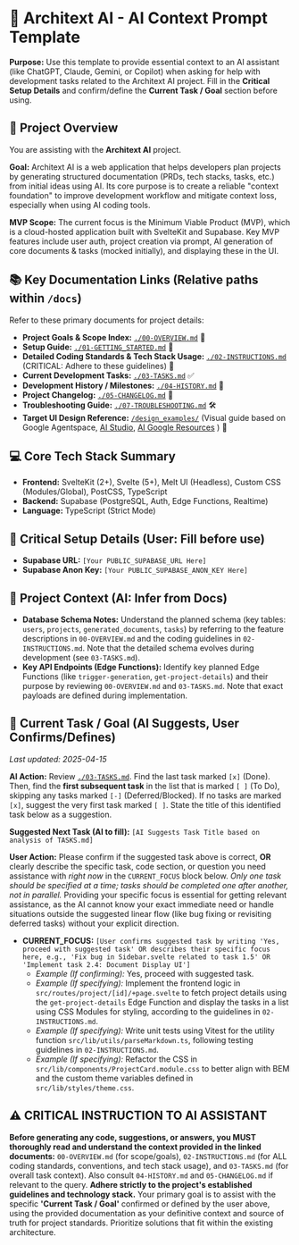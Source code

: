 # **🤖 Architext AI - AI Context Prompt Template**

**Purpose:** Use this template to provide essential context to an AI assistant (like ChatGPT, Claude, Gemini, or Copilot) when asking for help with development tasks related to the Architext AI project. Fill in the **Critical Setup Details** and confirm/define the **Current Task / Goal** section before using.

## **📌 Project Overview**

You are assisting with the **Architext AI** project.

**Goal:** Architext AI is a web application that helps developers plan projects by generating structured documentation (PRDs, tech stacks, tasks, etc.) from initial ideas using AI. Its core purpose is to create a reliable "context foundation" to improve development workflow and mitigate context loss, especially when using AI coding tools.

**MVP Scope:** The current focus is the Minimum Viable Product (MVP), which is a cloud-hosted application built with SvelteKit and Supabase. Key MVP features include user auth, project creation via prompt, AI generation of core documents & tasks (mocked initially), and displaying these in the UI.

## **📚 Key Documentation Links (Relative paths within `/docs`)**

Refer to these primary documents for project details:

* **Project Goals & Scope Index:** [`./00-OVERVIEW.md`](./00-OVERVIEW.md) 🧭
* **Setup Guide:** [`./01-GETTING_STARTED.md`](./01-GETTING_STARTED.md) 🚀
* **Detailed Coding Standards & Tech Stack Usage:** [`./02-INSTRUCTIONS.md`](./02-INSTRUCTIONS.md) (CRITICAL: Adhere to these guidelines) 📐
* **Current Development Tasks:** [`./03-TASKS.md`](./03-TASKS.md) ✅
* **Development History / Milestones:** [`./04-HISTORY.md`](./04-HISTORY.md) 📜
* **Project Changelog:** [`./05-CHANGELOG.md`](./05-CHANGELOG.md) 📢
* **Troubleshooting Guide:** [`./07-TROUBLESHOOTING.md`](./07-TROUBLESHOOTING.md) 🛠️
* **Target UI Design Reference:** [`/design_examples/`](/design_examples/) (Visual guide based on Google Agentspace, [AI Studio](https://aistudio.google.dev), [AI Google Resources](https://ai.google.dev) ) 🎨     

## **💻 Core Tech Stack Summary**

* **Frontend:** SvelteKit (2+), Svelte (5+), Melt UI (Headless), Custom CSS (Modules/Global), PostCSS, TypeScript
* **Backend:** Supabase (PostgreSQL, Auth, Edge Functions, Realtime)
* **Language:** TypeScript (Strict Mode)

## **🔑 Critical Setup Details (User: Fill before use)**

* **Supabase URL:** `[Your PUBLIC_SUPABASE_URL Here]`
* **Supabase Anon Key:** `[Your PUBLIC_SUPABASE_ANON_KEY Here]`

## **🧠 Project Context (AI: Infer from Docs)**

* **Database Schema Notes:** Understand the planned schema (key tables: `users`, `projects`, `generated_documents`, `tasks`) by referring to the feature descriptions in `00-OVERVIEW.md` and the coding guidelines in `02-INSTRUCTIONS.md`. Note that the detailed schema evolves during development (see `03-TASKS.md`).
* **Key API Endpoints (Edge Functions):** Identify key planned Edge Functions (like `trigger-generation`, `get-project-details`) and their purpose by reviewing `00-OVERVIEW.md` and `03-TASKS.md`. Note that exact payloads are defined during implementation.

## **🎯 Current Task / Goal (AI Suggests, User Confirms/Defines)**

_Last updated: 2025-04-15_


**AI Action:** Review [`./03-TASKS.md`](./03-TASKS.md). Find the last task marked `[x]` (Done). Then, find the **first subsequent task** in the list that is marked `[ ]` (To Do), skipping any tasks marked `[-]` (Deferred/Blocked). If no tasks are marked `[x]`, suggest the very first task marked `[ ]`. State the title of this identified task below as a suggestion.

**Suggested Next Task (AI to fill):** `[AI Suggests Task Title based on analysis of TASKS.md]`

**User Action:** Please confirm if the suggested task above is correct, **OR** clearly describe the specific task, code section, or question you need assistance with *right now* in the `CURRENT_FOCUS` block below. _Only one task should be specified at a time; tasks should be completed one after another, not in parallel._ Providing your specific focus is essential for getting relevant assistance, as the AI cannot know your exact immediate need or handle situations outside the suggested linear flow (like bug fixing or revisiting deferred tasks) without your explicit direction.

* **CURRENT\_FOCUS:** `[User confirms suggested task by writing 'Yes, proceed with suggested task' OR describes their specific focus here, e.g., 'Fix bug in Sidebar.svelte related to task 1.5' OR 'Implement task 2.4: Document Display UI']`
    * *Example (If confirming):* Yes, proceed with suggested task.
    * *Example (If specifying):* Implement the frontend logic in `src/routes/project/[id]/+page.svelte` to fetch project details using the `get-project-details` Edge Function and display the tasks in a list using CSS Modules for styling, according to the guidelines in `02-INSTRUCTIONS.md`.
    * *Example (If specifying):* Write unit tests using Vitest for the utility function `src/lib/utils/parseMarkdown.ts`, following testing guidelines in `02-INSTRUCTIONS.md`.
    * *Example (If specifying):* Refactor the CSS in `src/lib/components/ProjectCard.module.css` to better align with BEM and the custom theme variables defined in `src/lib/styles/theme.css`.

## **⚠️ CRITICAL INSTRUCTION TO AI ASSISTANT**

**Before generating any code, suggestions, or answers, you MUST thoroughly read and understand the context provided in the linked documents:** `00-OVERVIEW.md` (for scope/goals), `02-INSTRUCTIONS.md` (for ALL coding standards, conventions, and tech stack usage), and `03-TASKS.md` (for overall task context). Also consult `04-HISTORY.md` and `05-CHANGELOG.md` if relevant to the query. **Adhere strictly to the project's established guidelines and technology stack.** Your primary goal is to assist with the specific **'Current Task / Goal'** confirmed or defined by the user above, using the provided documentation as your definitive context and source of truth for project standards. Prioritize solutions that fit within the existing architecture.